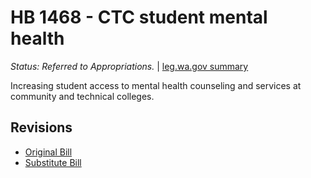 # HB 1468 - CTC student mental health
*Status: Referred to Appropriations.* | [leg.wa.gov summary](https://app.leg.wa.gov/billsummary?BillNumber=1468&Year=2021)

Increasing student access to mental health counseling and services at community and technical colleges.

## Revisions
* [Original Bill](1/)
* [Substitute Bill](S/)